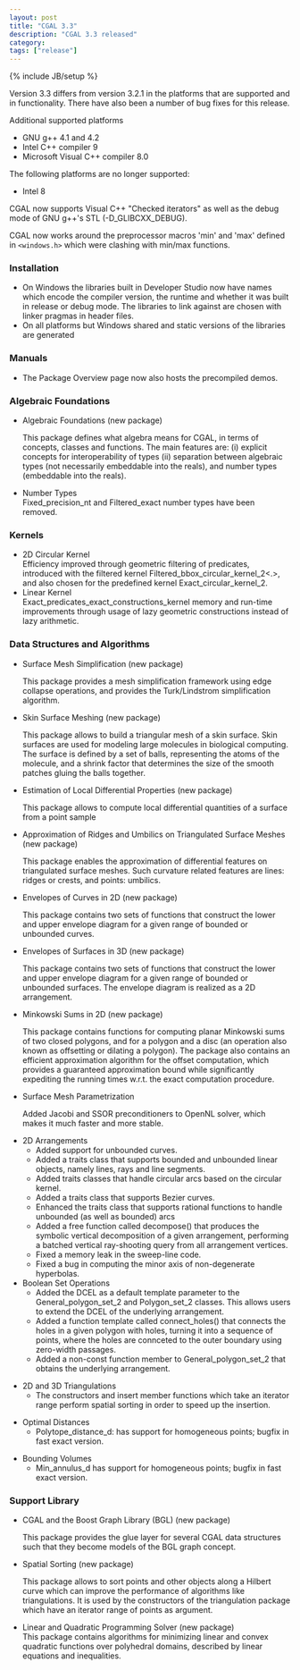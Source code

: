 ```yaml
---
layout: post
title: "CGAL 3.3"
description: "CGAL 3.3 released"
category:
tags: ["release"]
---
```

{% include JB/setup %}
<p>
Version 3.3 differs from version 3.2.1 in the platforms that are supported and
in functionality.  There have also been a number of bug fixes for this release.
</p>

<p>Additional supported platforms
<ul>
<li> GNU g++ 4.1 and 4.2 </li>
<li> Intel C++ compiler 9 </li>
<li> Microsoft Visual C++ compiler 8.0 </li>
</ul>

<p>The following platforms are no longer supported:

<UL>
   <LI>Intel 8 </li>
</UL>

<p>CGAL now supports Visual C++ "Checked iterators" as well as the debug mode
of GNU g++'s STL (-D_GLIBCXX_DEBUG).</p>

<p>CGAL now works around the preprocessor macros 'min' and 'max' defined
in <code>&lt;windows.h&gt;</code> which were clashing with min/max functions.
</p>


<H3>Installation</H3>

<ul>
<li>On Windows the libraries built in Developer Studio now have names
  which encode the compiler version, the runtime and whether it was
  built in release or debug mode. The libraries to link against are
  chosen with linker pragmas in header files. </li>
<li>On all platforms but Windows shared and static versions of the libraries are generated </li>
</ul>

<h3>Manuals</h3>
<ul>
<li> The Package Overview page now also hosts the precompiled demos. </li>
</ul>

<h3>Algebraic Foundations</h3>


<p>
<ul>
  <li>Algebraic Foundations (new package)<br>

This package defines what algebra means for CGAL, in terms of concepts, classes and functions. The main features are: (i) explicit concepts for interoperability of types (ii) separation between algebraic types (not necessarily embeddable into the reals), and number types (embeddable into the reals).</li>

<p>
 <li>Number Types<br>
  Fixed_precision_nt and Filtered_exact number types have been removed. </li>
</ul>

<h3>Kernels</h3>

<p>
<ul>
  <li> 2D Circular Kernel<br>
Efficiency improved through geometric filtering of predicates, introduced with
  the filtered kernel Filtered_bbox_circular_kernel_2<.>, and also chosen for the
  predefined kernel Exact_circular_kernel_2. </li>

  <li> Linear Kernel<br>
 Exact_predicates_exact_constructions_kernel memory and run-time improvements
  through usage of lazy geometric constructions instead of lazy arithmetic. </li>
</ul>

<h3> Data Structures and Algorithms</h3>

<p>
<ul>
<li> Surface Mesh Simplification  (new package)<br>

  This package provides a mesh simplification framework using edge collapse
  operations, and provides the Turk/Lindstrom simplification algorithm.
 </li>
<p>
<li> Skin Surface Meshing  (new package)<br>

  This package allows to build a triangular mesh of a skin surface.
    Skin surfaces are used for modeling large molecules in biological
    computing. The surface is defined by a set of balls, representing
    the atoms of the molecule, and a shrink factor that determines the
    size of the smooth patches gluing the balls together.
 </li>
<p>
<li>Estimation of Local Differential Properties  (new package)<br>

  This package allows to compute local differential quantities of a surface from a point sample
 </li>
<p>
<li>Approximation of Ridges and Umbilics on Triangulated Surface Meshes   (new package)<br>

  This package enables the approximation of differential features on
  triangulated surface meshes. Such curvature related features are
  lines: ridges or crests, and points: umbilics.
 </li>
<p>
<li>Envelopes of Curves in 2D  (new package)<br>

  This package contains two sets of functions that construct the lower and upper envelope diagram
  for a given range of bounded or unbounded curves.
 </li>
<p>
<li>Envelopes of Surfaces in 3D  (new package)<br>

  This package contains two sets of functions that construct the lower and upper envelope diagram
  for a given range of bounded or unbounded surfaces. The envelope diagram is realized as a
  2D arrangement.
 </li>
<p>
<li>Minkowski Sums in 2D  (new package)<br>

  This package contains functions for computing planar Minkowski sums of two closed polygons,
  and for a polygon and a disc (an operation also known as offsetting or dilating a polygon).
  The package also contains an efficient approximation algorithm for the offset computation,
  which provides a guaranteed approximation bound while significantly expediting the running
  times w.r.t. the exact computation procedure.
 </li>
<p>
<li>Surface Mesh Parametrization<br>

  Added Jacobi and SSOR preconditioners to OpenNL solver, which makes it
  much faster and more stable.
 </li>
<p>
<li>2D Arrangements<br>

<ul>
<li> Added support for unbounded curves. </li>
<li> Added a traits class that supports bounded and unbounded linear objects,
  namely lines, rays and line segments. </li>
<li> Added traits classes that handle circular arcs based on the circular kernel.
<li> Added a traits class that supports Bezier curves. </li>
<li> Enhanced the traits class that supports rational functions to
  handle unbounded (as well as bounded) arcs </li>
<li> Added a free function called decompose() that produces the symbolic vertical decomposition of a
  given arrangement, performing a batched vertical ray-shooting query from all arrangement vertices. </li>
<li> Fixed a memory leak in the sweep-line code. </li>
<li> Fixed a bug in computing the minor axis of non-degenerate hyperbolas. </li>
</ul>
 </li>
 
<li>Boolean Set Operations<br>
<ul>
<li> Added the DCEL as a default template parameter to the General_polygon_set_2 and Polygon_set_2 classes.
  This allows users to extend the DCEL of the underlying arrangement. </li>
<li> Added a function template called connect_holes() that connects the holes in a given polygon with holes,
  turning it into a sequence of points, where the holes are connceted to the outer boundary using
  zero-width passages. </li>
<li> Added a non-const function member to General_polygon_set_2 that obtains the underlying arrangement. </li>
</ul>
 </li>
 
<p>
<li>2D and 3D Triangulations<br>
<ul>
<li> The constructors and insert member functions which take an iterator range perform spatial sorting
  in order to speed up the insertion. </li>
</ul>
 </li>

<p>
<li>Optimal Distances
<br>
<ul>
<li>Polytope_distance_d:
  has support for homogeneous points; bugfix in fast exact version. </li>
</ul>
 </li>

<p>
<li>Bounding Volumes
<br>
<ul>
<li>Min_annulus_d has support for homogeneous points; bugfix in fast exact version. </li>
</ul>
 </li>
</ul>

<h3> Support Library</h3>

<ul>
<li>CGAL and the Boost Graph Library (BGL) (new package)<br>

This package provides the glue layer for several CGAL data structures such that
they become models of the BGL graph concept.
 </li>
 
<p>
<li>Spatial Sorting  (new package)<br>

This package allows to sort points and other objects along a Hilbert curve
which can improve the performance of algorithms like triangulations.
It is used by the constructors of the triangulation package which have
an iterator range of points as argument.
 </li>
 
<p>
<li>Linear and Quadratic Programming Solver  (new package)<br>
This package contains algorithms for minimizing linear and
convex quadratic functions over polyhedral domains, described by linear
equations and inequalities.
</li>
</ul>
